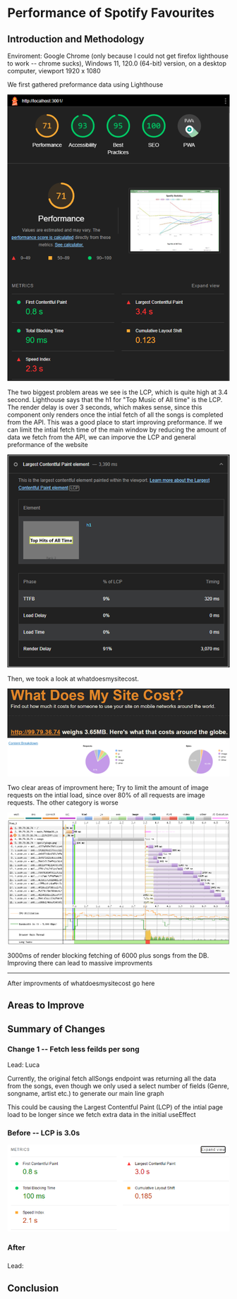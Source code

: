 # Performance of Spotify Favourites

## Introduction and Methodology

Enviroment: Google Chrome (only because I could not get firefox lighthouse to work -- chrome sucks), Windows 11, 120.0 (64-bit) version, on a desktop computer, viewport 1920 x 1080

We first gathered preformance data using Lighthouse

![LCP](./images/LCP_initial.PNG)

The two biggest problem areas we see is the LCP, which is quite high at 3.4 second. Lighthouse says that the h1 for "Top Music of All time" is the LCP. The render delay is over 3 seconds, which makes sense, since this component only renders once the intial fetch of all the songs is completed from the API. This was a good place to start improving preformance. If we can limit the intial fetch time of the main window by reducing the amount of data we fetch from the API, we can imporve the LCP and general preformance of the website

![LCP](./images/H1.PNG)

Then, we took a look at whatdoesmysitecost.

![LCP](./images/wdmsc_initial.PNG)
![LCP](./images/bytes_initial.PNG)

Two clear areas of improvment here; Try to limit the amount of image requests on the intial load, since over 80% of all requests are image requests. The other category is worse

![LCP](./images/table_initial.PNG)

3000ms of render blocking fetching of 6000 plus songs from the DB. Improving there can lead to massive improvments

---

After improvments of whatdoesmysitecost go here


<!-- Briefly state how you gathered data about app performance, and in what environment 
(which browsers, what browser versions, what kind of device, OS,
width and height of viewport as reported in the console with `window.screen) -->

<!-- Also report overall impact on whatdoesmysitecost results before and after all your changes -->

## Areas to Improve

## Summary of Changes 

### Change 1 -- Fetch less feilds per song

Lead: Luca

Currently, the original fetch allSongs endpoint was returning all the data from the songs,
even though we only used a select number of fields (Genre, songname, artist etc.) to generate our main line graph

This could be causing the Largest Contentful Paint (LCP) of the intial page load to be longer
since we fetch extra data in the initial useEffect

### Before -- LCP is 3.0s

![LCP](./images/LCP.PNG)

### After

### <!-- Change n -->

Lead: <!-- name main contributor to this change -->

## Conclusion

<!-- Summarize which changes had the greatest impact, note any surprising results and list 2-3 main 
things you learned from this experience. -->